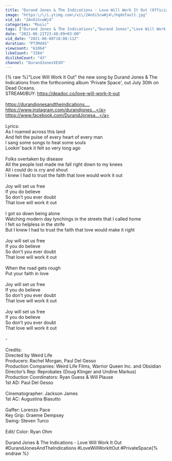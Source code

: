 ```yaml
---
title: "Durand Jones & The Indications - Love Will Work It Out (Official Video)"
image: "https:\/\/i.ytimg.com\/vi\/2AnXiScwWj4\/hqdefault.jpg"
vid_id: "2AnXiScwWj4"
categories: "Music"
tags: ["Durand Jones & The Indications","Durand Jones","Love Will Work It Out"]
date: "2021-06-21T23:48:09+03:00"
vid_date: "2021-06-08T18:00:11Z"
duration: "PT3M49S"
viewcount: "61064"
likeCount: "3384"
dislikeCount: "43"
channel: "DurandJonesVEVO"
---
```

{% raw %}&quot;Love Will Work It Out&quot; the new song by Durand Jones &amp; The Indications from the forthcoming album 'Private Space', out July 30th on Dead Oceans.<br />STREAM/BUY: <a rel="nofollow" target="blank" href="https://deadoc.co/love-will-work-it-out">https://deadoc.co/love-will-work-it-out</a><br /><br /><a rel="nofollow" target="blank" href="https://durandjonesandtheindications....">https://durandjonesandtheindications....</a><br /><a rel="nofollow" target="blank" href="https://www.instagram.com/durandjones...">https://www.instagram.com/durandjones...</a><br /><a rel="nofollow" target="blank" href="https://www.facebook.com/DurandJonesa...">https://www.facebook.com/DurandJonesa...</a><br /><br />Lyrics:<br />As I roamed across this land<br />And felt the pulse of every heart of every man<br />I sang some songs to heal some souls<br />Lookin’ back it felt so very long ago<br /><br />Folks overtaken by disease <br />All the people lost made me fall right down to my knees<br />All i could do is cry and shout <br />I knew I had to trust the faith that love would work it out<br /><br />Joy will set us free<br />If you do believe<br />So don’t you ever doubt <br />That love will work it out<br /><br />I got so down being alone<br />Watching modern day lynchings in the streets that I called home<br />I felt so helpless in the strife <br />But I knew I had to trust the faith that love would make it right<br /><br />Joy will set us free<br />If you do believe<br />So don’t you ever doubt <br />That love will work it out<br /><br />When the road gets rough<br />Put your faith in love<br /><br />Joy will set us free<br />If you do believe<br />So don’t you ever doubt <br />That love will work it out<br /><br />Joy will set us free<br />If you do believe<br />So don’t you ever doubt <br />That love will work it out<br /><br />-<br /><br />Credits: <br />Directed by Weird Life<br />Producers: Rachel Morgan, Paul Del Gesso<br />Production Companies: Weird Life Films, Warrior Queen Inc. and Obsidian<br />Director’s Rep: Reprobates (Doug Klinger and Undine Markus)<br />Production Coordinators: Ryan Guess &amp; Will Plause<br />1st AD: Paul Del Gesso<br /><br />Cinematographer: Jackson James<br />1st AC: Augustina Biasutto<br /><br />Gaffer: Lorenzo Pace<br />Key Grip: Graeme Dempsey<br />Swing: Steven Turco<br /><br />Edit/ Color: Ryan Ohm<br /><br />Durand Jones &amp; The Indications - Love Will Work It Out<br />#DurandJonesAndTheIndications #LoveWillWorkItOut #PrivateSpace{% endraw %}
